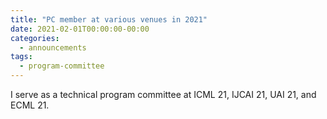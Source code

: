 ```yaml
---
title: "PC member at various venues in 2021"
date: 2021-02-01T00:00:00-00:00
categories:
  - announcements
tags:
  - program-committee
---
```


I serve as a technical program committee at ICML 21, IJCAI 21, UAI 21, and ECML 21.